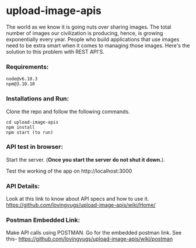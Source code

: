 # upload-image-apis
The world as we know it is going nuts over sharing images. The total number of images our civilization is producing, hence, is growing exponentially every year. People who build applications that use images need to be extra smart when it comes to managing those images.  Here's the solution to this problem with REST API'S.

### Requirements:
```
node@v6.10.3
npm@3.10.10
```
### Installations and Run:
Clone the repo and follow the following commands.
```
cd upload-image-apis
npm install
npm start (to run)
```
### API test in browser:
Start the server. (**Once you start the server do not shut it down.**).

Test the working of the app on http://localhost:3000

### API Details:
Look at this link to know about API specs and how to use it. https://github.com/lovingyugs/upload-image-apis/wiki/Home/

### Postman Embedded Link:
Make API calls using POSTMAN. Go for the embedded postman link. See this- https://github.com/lovingyugs/upload-image-apis/wiki/postman

